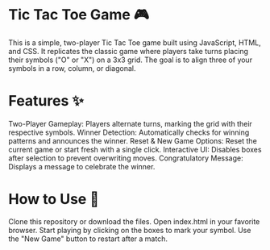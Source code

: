 # Tic Tac Toe Game 🎮
This is a simple, two-player Tic Tac Toe game built using JavaScript, HTML, and CSS. It replicates the classic game where players take turns placing their symbols ("O" or "X") on a 3x3 grid. The goal is to align three of your symbols in a row, column, or diagonal.
# Features ✨
Two-Player Gameplay: Players alternate turns, marking the grid with their respective symbols.
Winner Detection: Automatically checks for winning patterns and announces the winner.
Reset & New Game Options: Reset the current game or start fresh with a single click.
Interactive UI: Disables boxes after selection to prevent overwriting moves.
Congratulatory Message: Displays a message to celebrate the winner.
# How to Use 🚀
Clone this repository or download the files.
Open index.html in your favorite browser.
Start playing by clicking on the boxes to mark your symbol.
Use the "New Game" button to restart after a match.
